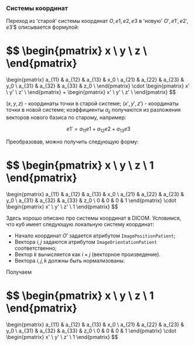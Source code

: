 ### Системы координат

Переход из 'старой' системы координат ${O, e1, e2, e3}$ в 'новую' ${O', e1', e2', e3'}$$ описывается формулой:

$$ 
\begin{pmatrix}
x \\ 
y \\ 
z \\
\end{pmatrix}
=
\begin{pmatrix}
a_{11} & a_{12} & a_{13} & x_0 \\
a_{21} & a_{22} & a_{23} & y_0 \\
a_{31} & a_{32} & a_{33} & z_0 \\
\end{pmatrix}
\cdot
\begin{pmatrix}
x' \\ 
y' \\ 
z' \\
\end{pmatrix}
+
\begin{pmatrix}
x' \\ 
y' \\ 
z' \\
\end{pmatrix}
$$

$(x, y, z)$ - координаты точки в старой системе; $(x', y', z')$ - координаты точки в новой системе; коэффициенты $a_{ij}$ получаются из разложения векторов нового базиса по старому, например:

$$ e1' = a_{11}e1 + a_{12}e2 + a_{13}e3$$

Преобразовав, можно получить следующую форму:

$$ 
\begin{pmatrix}
x \\ 
y \\ 
z \\
1
\end{pmatrix}
=
\begin{pmatrix}
a_{11} & a_{12} & a_{13} & x_0 \\
a_{21} & a_{22} & a_{23} & y_0 \\
a_{31} & a_{32} & a_{33} & z_0 \\
0 & 0 & 0 & 1
\end{pmatrix}
\cdot
\begin{pmatrix}
x' \\ 
y' \\ 
z' \\
1
\end{pmatrix}
$$

Здесь хорошо описано про системы координат в DICOM.
Условимся, что куб имеет следующую локальную систему координат:
- Начало координат $O'$ задается атрибутом `ImagePositionPatient`;
- Вектора $i, j$ задаются атрибутом `ImageOrientationPatient` соответственно;
- Вектор $k$ вычисляется как $i \times j$ (векторное произведение).
- Вектора $i, j, k$ должны быть нормализованы.

Получаем

$$ 
\begin{pmatrix}
x \\ 
y \\ 
z \\
1
\end{pmatrix}
=
\begin{pmatrix}
a_{11} & a_{12} & a_{13} & x_0 \\
a_{21} & a_{22} & a_{23} & y_0 \\
a_{31} & a_{32} & a_{33} & z_0 \\
0 & 0 & 0 & 1
\end{pmatrix}
\cdot
\begin{pmatrix}
x' \\ 
y' \\ 
z' \\
1
\end{pmatrix}
$$